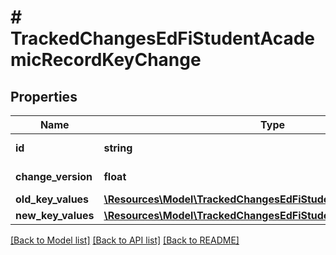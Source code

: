 # # TrackedChangesEdFiStudentAcademicRecordKeyChange

## Properties

Name | Type | Description | Notes
------------ | ------------- | ------------- | -------------
**id** | **string** | Resource identifier | [optional]
**change_version** | **float** | Change version | [optional]
**old_key_values** | [**\Resources\Model\TrackedChangesEdFiStudentAcademicRecordKey**](TrackedChangesEdFiStudentAcademicRecordKey.md) |  | [optional]
**new_key_values** | [**\Resources\Model\TrackedChangesEdFiStudentAcademicRecordKey**](TrackedChangesEdFiStudentAcademicRecordKey.md) |  | [optional]

[[Back to Model list]](../../README.md#models) [[Back to API list]](../../README.md#endpoints) [[Back to README]](../../README.md)
